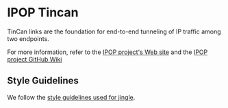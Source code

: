 IPOP Tincan
===========

TinCan links are the foundation for end-to-end tunneling of IP traffic among two endpoints.

For more information, refer to the [IPOP project's Web site](http://www.ipop-project.org) and the [IPOP project GitHub Wiki](https://github.com/ipop-project/documentation/wiki)

Style Guidelines
----------------

We follow the [style guidelines used for jingle][cppguide].

  [cppguide]: http://google-styleguide.googlecode.com/svn/trunk/cppguide.xml
